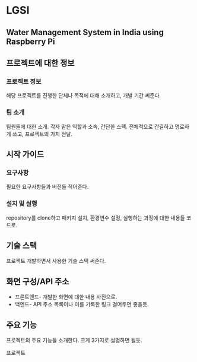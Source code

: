 # LGSI
## Water Management System in India using Raspberry Pi

## 프로젝트에 대한 정보
### 프로젝트 정보
해당 프로젝트를 진행한 단체나 목적에 대해 소개하고, 개발 기간 써준다.
### 팀 소개
팀원들에 대한 소개. 각자 맡은 역할과 소속, 간단한 스펙.
전체적으로 간결하고 명료하게 쓰고, 프로젝트의 가치 전달.

## 시작 가이드
### 요구사항
필요한 요구사항들과 버전들 적어준다.
### 설치 및 실행
repository를 clone하고 패키지 설치, 환경변수 설정, 실행하는 과정에 대한 내용들 코드로.

## 기술 스택
프로젝트 개발하면서 사용한 기술 스택 써준다.

## 화면 구성/API 주소
- 프론트엔드- 개발한 화면에 대한 내용 사진으로.
- 백엔드- API 주소 목록이나 이를 기록한 링크 걸어두면 좋을듯.

## 주요 기능
프로젝트의 주요 기능들 소개한다. 크게 3가지로 설명하면 될듯.


프로젝트 


